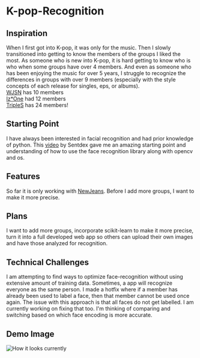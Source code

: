 # K-pop-Recognition

## Inspiration
When I first got into K-pop, it was only for the music. Then I slowly transitioned into getting to know the members of the groups I liked the most. As someone who is new into K-pop, it is hard getting to know who is who when some groups have over 4 members. And even as someone who has been enjoying the music for over 5 years, I struggle to recognize the differences in groups with over 9 members (especially with the style concepts of each release for singles, eps, or albums).\
[WJSN](https://en.wikipedia.org/wiki/WJSN) has 10 members\
[Iz*One](https://en.wikipedia.org/wiki/Iz*One) had 12 members\
[TripleS](https://en.wikipedia.org/wiki/TripleS) has 24 members!

## Starting Point
I have always been interested in facial recognition and had prior knowledge of python. This [video](https://youtu.be/535acCxjHCI?si=ukcc0JfOT3GHT4hr) by Sentdex gave me an amazing starting point and understanding of how to use the face recognition library along with opencv and os.

## Features
So far it is only working with [NewJeans](https://en.wikipedia.org/wiki/NewJeans). Before I add more groups, I want to make it more precise.

## Plans
I want to add more groups, incorporate scikit-learn to make it more precise, turn it into a full developed web app so others can upload their own images and have those analyzed for recognition.

## Technical Challenges
I am attempting to find ways to optimize face-recognition without using extensive amount of training data. Sometimes, a app will recognize everyone as the same person. I made a hotfix where if a member has already been used to label a face, then that member cannot be used once again. The issue with this approach is that all faces do not get labelled. I am currently working on fixing that too. I'm thinking of comparing and switching based on which face encoding is more accurate. 
## Demo Image

![How it looks currently](https://github.com/DeanGhassemi/K-pop-Recognition/blob/main/demo-images/Screenshot%202024-09-19%20at%2010.02.25%E2%80%AFAM.png)
